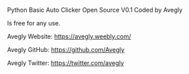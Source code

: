 Python Basic Auto Clicker Open Source V0.1
Coded by Avegly

Is free for any use.

Avegly Website:
https://avegly.weebly.com/

Avegly GitHub:
https://github.com/Avegly

Avegly Twitter:
https://twitter.com/avegly
